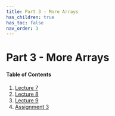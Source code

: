 ```yaml
---
title: Part 3 - More Arrays
has_children: true
has_toc: false
nav_order: 3
---
```


# Part 3 - More Arrays

#### Table of Contents

1. [Lecture 7](Lecture7.md)
2. [Lecture 8](Lecture8.md)
3. [Lecture 9](Lecture9.md)
4. [Assignment 3](A3.md)
